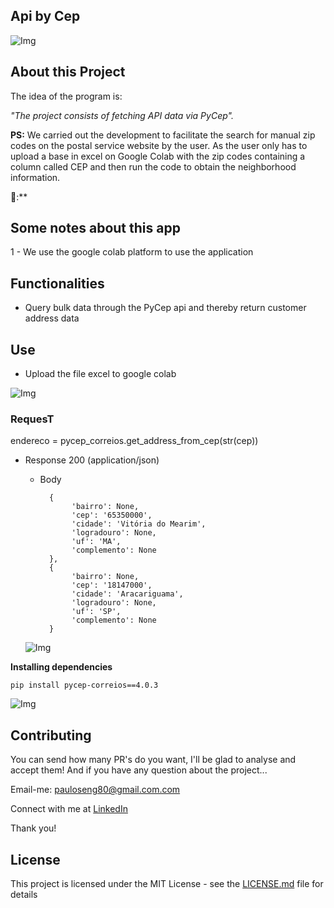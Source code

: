## Api by Cep


 ![Img](https://github.com/steniowagner/mindCast/assets/63813811/4c0f7c9a-4e72-4987-b507-2e5549d6f7a0)



## About this Project

The idea of ​​the program is:

_"The project consists of fetching API data via PyCep"._

**PS:** We carried out the development to facilitate the search for manual zip codes on the postal service website by the user. As the user only has to upload a base in excel on Google Colab with the zip codes containing a column called CEP and then run the code to obtain the neighborhood information.

🤩:**


## Some notes about this app

1 - We use the google colab platform to use the application

## Functionalities

- Query bulk data through the PyCep api and thereby return customer address data  

## Use

- Upload the file excel to google colab
 
 
![Img](https://github.com/steniowagner/mindCast/assets/63813811/6202b53b-5431-4626-a4af-6f66f1b176cc)
   
    

### RequesT

 endereco = pycep_correios.get_address_from_cep(str(cep))
  
+ Response 200 (application/json)

    + Body

            {
                 'bairro': None,
                 'cep': '65350000',
                 'cidade': 'Vitória do Mearim',
                 'logradouro': None,
                 'uf': 'MA',
                 'complemento': None
            },
            {
                 'bairro': None,
                 'cep': '18147000',
                 'cidade': 'Aracariguama',
                 'logradouro': None,
                 'uf': 'SP',
                 'complemento': None
            }
            
           
           
  ![Img](https://github.com/steniowagner/mindCast/assets/63813811/4023b4de-8798-46f9-b5dc-3861b82baa69)
   
            
            

**Installing dependencies**


```
pip install pycep-correios==4.0.3
```
 ![Img](https://github.com/steniowagner/mindCast/assets/63813811/46842741-3b16-4ed8-bb08-30cbd75e59d9)




## Contributing

You can send how many PR's do you want, I'll be glad to analyse and accept them! And if you have any question about the project...

Email-me: pauloseng80@gmail.com.com

Connect with me at [LinkedIn](https://www.linkedin.com/in/pauloroch/)

Thank you!

## License

This project is licensed under the MIT License - see the [LICENSE.md](https://github.com/paul0rocha/mindCast/blob/master/LICENSE) file for details


